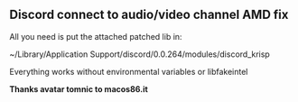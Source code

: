 ## Discord connect to audio/video channel AMD fix

All you need is put the attached patched lib in:

~/Library/Application Support/discord/0.0.264/modules/discord_krisp

Everything works without environmental variables or libfakeintel

**Thanks avatar tomnic to macos86.it**